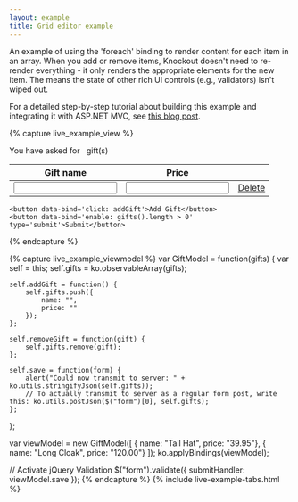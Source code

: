 ```yaml
---
layout: example
title: Grid editor example
---
```


An example of using the 'foreach' binding to render content for each item in an array. When you add or remove items, Knockout doesn't need to re-render everything - it only renders the appropriate elements for the new item. The means the state of other rich UI controls (e.g., validators) isn't wiped out.

For a detailed step-by-step tutorial about building this example and integrating it with ASP.NET MVC, see [this blog post](http://blog.stevensanderson.com/2010/07/12/editing-a-variable-length-list-knockout-style/).

<style type="text/css">
    .liveExample table, .liveExample td, .liveExample th { padding: 0.2em; border-width: 0; }
    .liveExample td input { width: 13em; }
    tr { vertical-align: top; }
    .liveExample input.error { border: 1px solid red; background-color: #FDC; }
    .liveExample label.error { display: block; color: Red; font-size: 0.8em; }    
</style>
<script type="text/javascript" src="../js/jquery.validate.js"> </script>

{% capture live_example_view %}
<form action='/someServerSideHandler'>
    <p>You have asked for <span data-bind='text: gifts().length'>&nbsp;</span> gift(s)</p>
    <table data-bind='visible: gifts().length > 0'>
        <thead>
            <tr>
                <th>Gift name</th>
                <th>Price</th>
                <th />
            </tr>
        </thead>
        <tbody data-bind='foreach: gifts'>
            <tr>
                <td><input class='required' data-bind='value: name, uniqueName: true' /></td>
                <td><input class='required number' data-bind='value: price, uniqueName: true' /></td>
                <td><a href='#' data-bind='click: $root.removeGift'>Delete</a></td>
            </tr>
        </tbody>
    </table>

    <button data-bind='click: addGift'>Add Gift</button>
    <button data-bind='enable: gifts().length > 0' type='submit'>Submit</button>
</form>
{% endcapture %}

{% capture live_example_viewmodel %}
var GiftModel = function(gifts) {
    var self = this;
    self.gifts = ko.observableArray(gifts);

    self.addGift = function() {
        self.gifts.push({
            name: "",
            price: ""
        });
    };

    self.removeGift = function(gift) {
        self.gifts.remove(gift);
    };

    self.save = function(form) {
        alert("Could now transmit to server: " + ko.utils.stringifyJson(self.gifts));
        // To actually transmit to server as a regular form post, write this: ko.utils.postJson($("form")[0], self.gifts);
    };
};

var viewModel = new GiftModel([
    { name: "Tall Hat", price: "39.95"},
    { name: "Long Cloak", price: "120.00"}
]);
ko.applyBindings(viewModel);

// Activate jQuery Validation
$("form").validate({ submitHandler: viewModel.save });
{% endcapture %}
{% include live-example-tabs.html %}